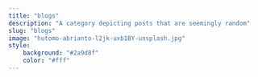 ```yaml
---
title: "blogs"
description: "A category depicting posts that are seemingly random"
slug: "blogs"
image: "hutomo-abrianto-l2jk-uxb1BY-unsplash.jpg"
style:
    background: "#2a9d8f"
    color: "#fff"
---
```

